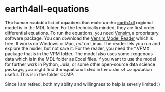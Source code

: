 # earth4all-equations
The human readable list of equations that make up the [earth4all](https://earth4all.life) regional model is in the MDL folder. For the technically minded, they are first order differential equations. To run the equations, you need [Vensim](https://vensim.com/), a propriatary software package. You can download the [Vensim Model Reader](https://vensim.com/vensim-model-reader/) which is free. It works on Windows or Mac, *not* on Linux. The reader lets you run and explore the model, but not save it. For the reader, you need the *.VPMX package that is in the VPM folder. The model also uses some exogenous data which is in the MDL folder as Excel files.
If you want to use the model for further work in Python, Julia, or some other open-source data science package, you might find the equations listed in the order of computation useful. This is in the folder COMP.

Since I am retired, both my ability and willingness to help is severly limited :)
